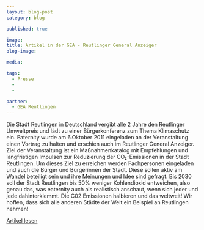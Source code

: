 ```yaml
---
layout: blog-post
category: blog

published: true

image:
title: Artikel in der GEA - Reutlinger General Anzeiger
blog-image:

media:

tags:
  - Presse
  -
  -

partner:
  - GEA Reutlingen
---
```


Die Stadt Reutlingen in Deutschland vergibt alle 2 Jahre den Reutlinger Umweltpreis und lädt zu einer Bürgerkonferenz zum Thema Klimaschutz ein. Eaternity wurde am 6.Oktober 2011 eingeladen an der Veranstaltung einen Vortrag zu halten und erschien auch im Reutlinger General Anzeiger. Ziel der Veranstaltung ist ein Maßnahmenkatalog mit Empfehlungen und langfristigen Impulsen zur Reduzierung der CO₂-Emissionen in der Stadt Reutlingen. Um dieses Ziel zu erreichen werden Fachpersonen eingeladen und auch die Bürger und Bürgerinnen der Stadt. Diese sollen aktiv am Wandel beteiligt sein und ihre Meinungen und Idee sind gefragt. Bis 2030 soll der Stadt Reutlingen bis 50% weniger Kohlendioxid entweichen, also genau das, was eaternity auch als realistisch anschaut, wenn sich jeder und jede dahinterklemmt. Die C02 Emissionen halbieren und das weltweit! Wir hoffen, dass sich alle anderen Städte der Welt ein Beispiel an Reutlingen nehmen!

[Artikel lesen][1]

[1]: ###
